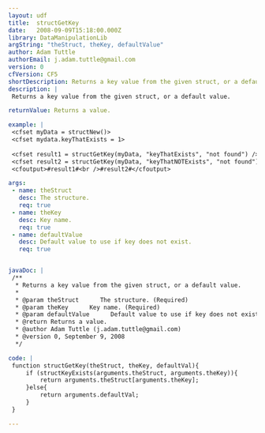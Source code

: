 ```yaml
---
layout: udf
title:  structGetKey
date:   2008-09-09T15:18:00.000Z
library: DataManipulationLib
argString: "theStruct, theKey, defaultValue"
author: Adam Tuttle
authorEmail: j.adam.tuttle@gmail.com
version: 0
cfVersion: CF5
shortDescription: Returns a key value from the given struct, or a default value.
description: |
 Returns a key value from the given struct, or a default value.

returnValue: Returns a value.

example: |
 <cfset myData = structNew()>
 <cfset mydata.keyThatExists = 1>
 
 <cfset result1 = structGetKey(myData, "keyThatExists", "not found") /> <!--- this returns the value of myData.keyThatExists --->
 <cfset result2 = structGetKey(myData, "keyThatNOTExists", "not found") /> <!--- this returns "not found" --->
 <cfoutput>#result1#<br />#result2#</cfoutput>

args:
 - name: theStruct
   desc: The structure.
   req: true
 - name: theKey
   desc: Key name.
   req: true
 - name: defaultValue
   desc: Default value to use if key does not exist.
   req: true


javaDoc: |
 /**
  * Returns a key value from the given struct, or a default value.
  * 
  * @param theStruct      The structure. (Required)
  * @param theKey      Key name. (Required)
  * @param defaultValue      Default value to use if key does not exist. (Required)
  * @return Returns a value. 
  * @author Adam Tuttle (j.adam.tuttle@gmail.com) 
  * @version 0, September 9, 2008 
  */

code: |
 function structGetKey(theStruct, theKey, defaultVal){
     if (structKeyExists(arguments.theStruct, arguments.theKey)){
         return arguments.theStruct[arguments.theKey];
     }else{
         return arguments.defaultVal;
     }
 }

---
```


